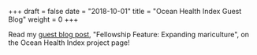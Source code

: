 +++
draft = false
date = "2018-10-01"
title = "Ocean Health Index Guest Blog"
weight = 0
+++

Read my [guest blog post](https://ohi-science.org/news/fellowship-expanding-mariculture), "Fellowship Feature: Expanding mariculture", on the Ocean Health Index project page!
